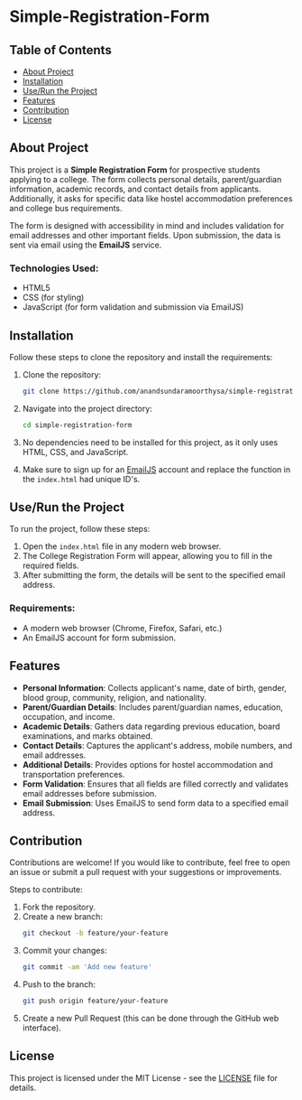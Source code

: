 # Simple-Registration-Form

## Table of Contents
- [About Project](#about-project)
- [Installation](#installation)
- [Use/Run the Project](#userun-the-project)
- [Features](#features)
- [Contribution](#contribution)
- [License](#license)

## About Project
This project is a **Simple Registration Form** for prospective students applying to a college. The form collects personal details, parent/guardian information, academic records, and contact details from applicants. Additionally, it asks for specific data like hostel accommodation preferences and college bus requirements.

The form is designed with accessibility in mind and includes validation for email addresses and other important fields. Upon submission, the data is sent via email using the **EmailJS** service.

### Technologies Used:
- HTML5
- CSS (for styling)
- JavaScript (for form validation and submission via EmailJS)

## Installation

Follow these steps to clone the repository and install the requirements:

1. Clone the repository:
   ```bash
   git clone https://github.com/anandsundaramoorthysa/simple-registration-form.git
   ```
2. Navigate into the project directory:
   ```bash
   cd simple-registration-form
   ```
3. No dependencies need to be installed for this project, as it only uses HTML, CSS, and JavaScript.

4. Make sure to sign up for an [EmailJS](https://www.emailjs.com/) account and replace the function in the `index.html` had unique ID's.

## Use/Run the Project

To run the project, follow these steps:

1. Open the `index.html` file in any modern web browser.
2. The College Registration Form will appear, allowing you to fill in the required fields.
3. After submitting the form, the details will be sent to the specified email address.

### Requirements:
- A modern web browser (Chrome, Firefox, Safari, etc.)
- An EmailJS account for form submission.

## Features

- **Personal Information**: Collects applicant's name, date of birth, gender, blood group, community, religion, and nationality.
- **Parent/Guardian Details**: Includes parent/guardian names, education, occupation, and income.
- **Academic Details**: Gathers data regarding previous education, board examinations, and marks obtained.
- **Contact Details**: Captures the applicant's address, mobile numbers, and email addresses.
- **Additional Details**: Provides options for hostel accommodation and transportation preferences.
- **Form Validation**: Ensures that all fields are filled correctly and validates email addresses before submission.
- **Email Submission**: Uses EmailJS to send form data to a specified email address.

## Contribution

Contributions are welcome! If you would like to contribute, feel free to open an issue or submit a pull request with your suggestions or improvements.

Steps to contribute:
1. Fork the repository.
2. Create a new branch:
   ```bash
   git checkout -b feature/your-feature
   ```
3. Commit your changes:
   ```bash
   git commit -am 'Add new feature'
   ```
4. Push to the branch:
   ```bash
   git push origin feature/your-feature
   ```
5. Create a new Pull Request (this can be done through the GitHub web interface).

## License

This project is licensed under the MIT License - see the [LICENSE](https://github.com/anandsundaramoorthysa/Simple-Registration-Form/blob/main/LICENSE.txt) file for details.
